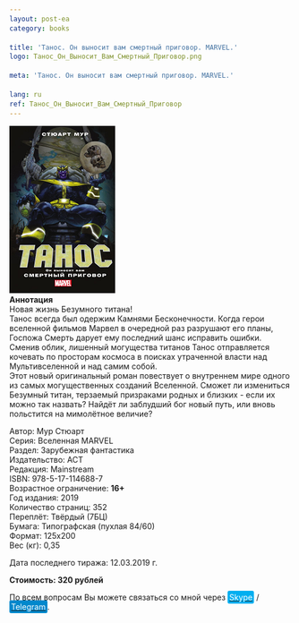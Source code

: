 ```yaml
---
layout: post-ea
category: books

title: 'Танос. Он выносит вам смертный приговор. MARVEL.'
logo: Танос_Он_Выносит_Вам_Смертный_Приговор.png

meta: 'Танос. Он выносит вам смертный приговор. MARVEL.'

lang: ru
ref: Танос_Он_Выносит_Вам_Смертный_Приговор
---
```


<a data-fancybox="gallery" href="/img/books/Танос_Он_Выносит_Вам_Смертный_Приговор.png"><img src="/img/books/Танос_Он_Выносит_Вам_Смертный_Приговор.png" alt=""></a>  
**Аннотация**  
Новая жизнь Безумного титана!  
Танос всегда был одержим Камнями Бесконечности. Когда герои вселенной фильмов Марвел в очередной раз разрушают его планы, Госпожа Смерть дарует ему последний шанс исправить ошибки. Сменив облик, лишенный могущества титанов Танос отправляется кочевать по просторам космоса в поисках утраченной власти над Мультивселенной и над самим собой.  
Этот новый оригинальный роман повествует о внутреннем мире одного из самых могущественных созданий Вселенной. Сможет ли измениться Безумный титан, терзаемый призраками родных и близких - если их можно так назвать? Найдёт ли заблудший бог новый путь, или вновь польстится на мимолётное величие?

Автор: Мур Стюарт  
Серия: Вселенная MARVEL  
Раздел: Зарубежная фантастика  
Издательство: АСТ  
Редакция: Mainstream  
ISBN: 978-5-17-114688-7  
Возрастное ограничение: **16+**  
Год издания: 2019  
Количество страниц: 352  
Переплёт: Твёрдый  (7БЦ)  
Бумага: Типографская (пухлая 84/60)  
Формат: 125х200  
Вес (кг): 0,35

Дата последнего тиража:	12.03.2019 г.

**Стоимость: 320 рублей**

По всем вопросам Вы можете связаться со мной через <a href="skype:chutkoy89?call" target="_blank"><span style="background-color:#00aff0; color:white; padding:3px; border-radius: 3px">Skype</span></a> / <a href="https://t.me/chutkoy" target="_blank"><span style="background-color:#0088cc; color:white; padding:3px; border-radius: 3px">Telegram</span></a>.